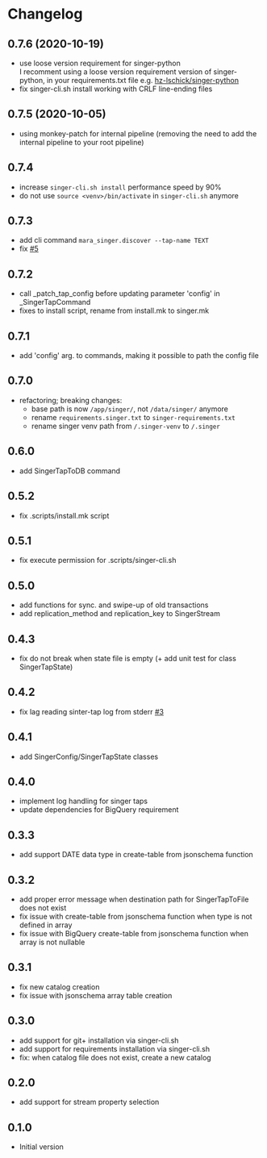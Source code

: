# Changelog

## 0.7.6 (2020-10-19)

- use loose version requirement for singer-python<br/>
  I recomment using a loose version requirement version of singer-python, in
  your requirements.txt file e.g. [hz-lschick/singer-python](https://github.com/hz-lschick/singer-python)
- fix singer-cli.sh install working with CRLF line-ending files

## 0.7.5 (2020-10-05)

- using monkey-patch for internal pipeline (removing the need to add the internal pipeline to your root pipeline)

## 0.7.4

- increase `singer-cli.sh install` performance speed by 90%
- do not use `source <venv>/bin/activate` in `singer-cli.sh` anymore

## 0.7.3

- add cli command `mara_singer.discover --tap-name TEXT`
- fix [#5](https://github.com/hz-lschick/mara-singer/issues/5)

## 0.7.2

- call _patch_tap_config before updating parameter 'config' in _SingerTapCommand
- fixes to install script, rename from install.mk to singer.mk

## 0.7.1

- add 'config' arg. to commands, making it possible to path the config file

## 0.7.0

- refactoring; breaking changes:
    - base path is now `/app/singer/`, not `/data/singer/` anymore
    - rename `requirements.singer.txt` to `singer-requirements.txt`
    - rename singer venv path from `/.singer-venv` to `/.singer`

## 0.6.0

- add SingerTapToDB command

## 0.5.2

- fix .scripts/install.mk script

## 0.5.1

- fix execute permission for .scripts/singer-cli.sh

## 0.5.0

- add functions for sync. and swipe-up of old transactions
- add replication_method and replication_key to SingerStream

## 0.4.3

- fix do not break when state file is empty (+ add unit test for class SingerTapState)

## 0.4.2

- fix lag reading sinter-tap log from stderr [#3](https://github.com/hz-lschick/mara-singer/issues/3)

## 0.4.1

- add SingerConfig/SingerTapState classes

## 0.4.0

- implement log handling for singer taps
- update dependencies for BigQuery requirement

## 0.3.3

- add support DATE data type in create-table from jsonschema function

## 0.3.2

- add proper error message when destination path for SingerTapToFile does not exist
- fix issue with create-table from jsonschema function when type is not defined in array
- fix issue with BigQuery create-table from jsonschema function when array is not nullable

## 0.3.1

- fix new catalog creation
- fix issue with jsonschema array table creation

## 0.3.0

- add support for git+ installation via singer-cli.sh
- add support for requirements installation via singer-cli.sh
- fix: when catalog file does not exist, create a new catalog

## 0.2.0

- add support for stream property selection

## 0.1.0

- Initial version
